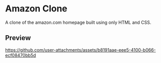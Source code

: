 # Amazon Clone
A clone of the amazon.com homepage built using only HTML and CSS.

## Preview

https://github.com/user-attachments/assets/b8191aae-eee5-4100-b066-ecf08470bb5d
